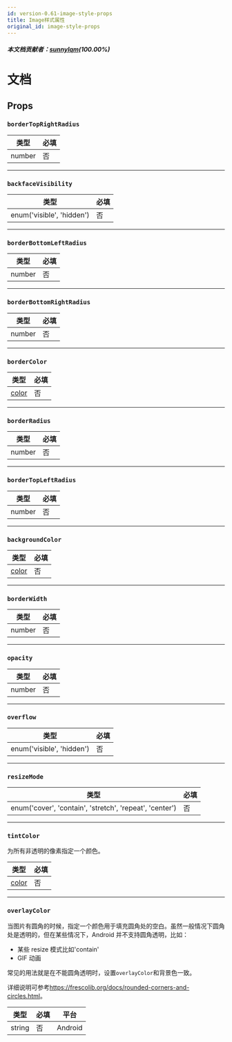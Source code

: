 ```yaml
---
id: version-0.61-image-style-props
title: Image样式属性
original_id: image-style-props
---
```


##### 本文档贡献者：[sunnylqm](https://github.com/search?q=sunnylqm%40qq.com+in%3Aemail&type=Users)(100.00%)

# 文档

## Props

### `borderTopRightRadius`

| 类型   | 必填 |
| ------ | ---- |
| number | 否   |

---

### `backfaceVisibility`

| 类型                      | 必填 |
| ------------------------- | ---- |
| enum('visible', 'hidden') | 否   |

---

### `borderBottomLeftRadius`

| 类型   | 必填 |
| ------ | ---- |
| number | 否   |

---

### `borderBottomRightRadius`

| 类型   | 必填 |
| ------ | ---- |
| number | 否   |

---

### `borderColor`

| 类型               | 必填 |
| ------------------ | ---- |
| [color](colors.md) | 否   |

---

### `borderRadius`

| 类型   | 必填 |
| ------ | ---- |
| number | 否   |

---

### `borderTopLeftRadius`

| 类型   | 必填 |
| ------ | ---- |
| number | 否   |

---

### `backgroundColor`

| 类型               | 必填 |
| ------------------ | ---- |
| [color](colors.md) | 否   |

---

### `borderWidth`

| 类型   | 必填 |
| ------ | ---- |
| number | 否   |

---

### `opacity`

| 类型   | 必填 |
| ------ | ---- |
| number | 否   |

---

### `overflow`

| 类型                      | 必填 |
| ------------------------- | ---- |
| enum('visible', 'hidden') | 否   |

---

### `resizeMode`

| 类型                                                    | 必填 |
| ------------------------------------------------------- | ---- |
| enum('cover', 'contain', 'stretch', 'repeat', 'center') | 否   |

---

### `tintColor`

为所有非透明的像素指定一个颜色。

| 类型               | 必填 |
| ------------------ | ---- |
| [color](colors.md) | 否   |

---

### `overlayColor`

当图片有圆角的时候，指定一个颜色用于填充圆角处的空白。虽然一般情况下圆角处是透明的，但在某些情况下，Android 并不支持圆角透明，比如：

* 某些 resize 模式比如'contain'
* GIF 动画

常见的用法就是在不能圆角透明时，设置`overlayColor`和背景色一致。

详细说明可参考<https://frescolib.org/docs/rounded-corners-and-circles.html>。

| 类型   | 必填 | 平台    |
| ------ | ---- | ------- |
| string | 否   | Android |
